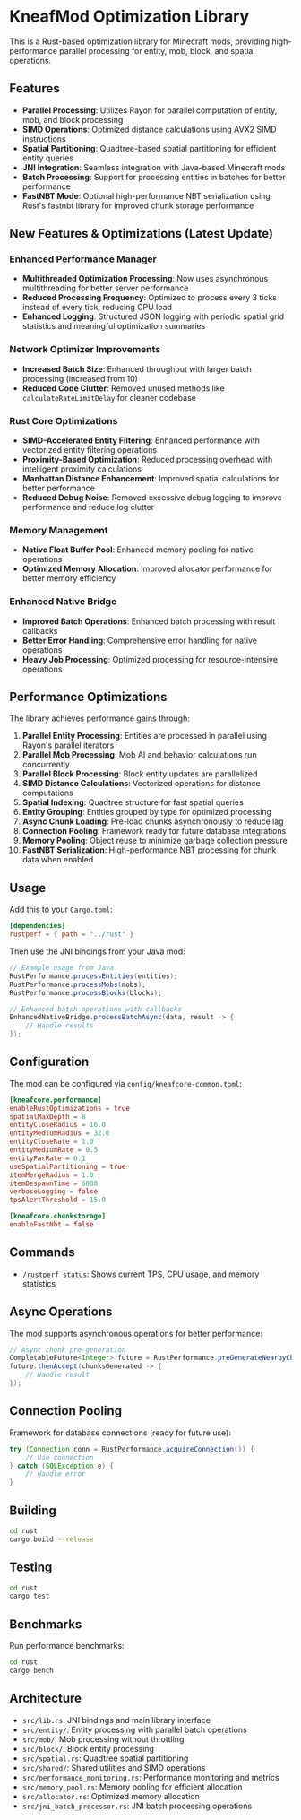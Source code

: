 # KneafMod Optimization Library

This is a Rust-based optimization library for Minecraft mods, providing high-performance parallel processing for entity, mob, block, and spatial operations.

## Features

- **Parallel Processing**: Utilizes Rayon for parallel computation of entity, mob, and block processing
- **SIMD Operations**: Optimized distance calculations using AVX2 SIMD instructions
- **Spatial Partitioning**: Quadtree-based spatial partitioning for efficient entity queries
- **JNI Integration**: Seamless integration with Java-based Minecraft mods
- **Batch Processing**: Support for processing entities in batches for better performance
- **FastNBT Mode**: Optional high-performance NBT serialization using Rust's fastnbt library for improved chunk storage performance

## New Features & Optimizations (Latest Update)

### Enhanced Performance Manager

- **Multithreaded Optimization Processing**: Now uses asynchronous multithreading for better server performance
- **Reduced Processing Frequency**: Optimized to process every 3 ticks instead of every tick, reducing CPU load
- **Enhanced Logging**: Structured JSON logging with periodic spatial grid statistics and meaningful optimization summaries

### Network Optimizer Improvements

- **Increased Batch Size**: Enhanced throughput with larger batch processing (increased from 10)
- **Reduced Code Clutter**: Removed unused methods like `calculateRateLimitDelay` for cleaner codebase

### Rust Core Optimizations

- **SIMD-Accelerated Entity Filtering**: Enhanced performance with vectorized entity filtering operations
- **Proximity-Based Optimization**: Reduced processing overhead with intelligent proximity calculations
- **Manhattan Distance Enhancement**: Improved spatial calculations for better performance
- **Reduced Debug Noise**: Removed excessive debug logging to improve performance and reduce log clutter

### Memory Management

- **Native Float Buffer Pool**: Enhanced memory pooling for native operations
- **Optimized Memory Allocation**: Improved allocator performance for better memory efficiency

### Enhanced Native Bridge

- **Improved Batch Operations**: Enhanced batch processing with result callbacks
- **Better Error Handling**: Comprehensive error handling for native operations
- **Heavy Job Processing**: Optimized processing for resource-intensive operations

## Performance Optimizations

The library achieves performance gains through:

1. **Parallel Entity Processing**: Entities are processed in parallel using Rayon's parallel iterators
2. **Parallel Mob Processing**: Mob AI and behavior calculations run concurrently
3. **Parallel Block Processing**: Block entity updates are parallelized
4. **SIMD Distance Calculations**: Vectorized operations for distance computations
5. **Spatial Indexing**: Quadtree structure for fast spatial queries
6. **Entity Grouping**: Entities grouped by type for optimized processing
7. **Async Chunk Loading**: Pre-load chunks asynchronously to reduce lag
8. **Connection Pooling**: Framework ready for future database integrations
9. **Memory Pooling**: Object reuse to minimize garbage collection pressure
10. **FastNBT Serialization**: High-performance NBT processing for chunk data when enabled

## Usage

Add this to your `Cargo.toml`:

```toml
[dependencies]
rustperf = { path = "../rust" }
```

Then use the JNI bindings from your Java mod:

```java
// Example usage from Java
RustPerformance.processEntities(entities);
RustPerformance.processMobs(mobs);
RustPerformance.processBlocks(blocks);

// Enhanced batch operations with callbacks
EnhancedNativeBridge.processBatchAsync(data, result -> {
    // Handle results
});
```

## Configuration

The mod can be configured via `config/kneafcore-common.toml`:

```toml
[kneafcore.performance]
enableRustOptimizations = true
spatialMaxDepth = 8
entityCloseRadius = 16.0
entityMediumRadius = 32.0
entityCloseRate = 1.0
entityMediumRate = 0.5
entityFarRate = 0.1
useSpatialPartitioning = true
itemMergeRadius = 1.0
itemDespawnTime = 6000
verboseLogging = false
tpsAlertThreshold = 15.0

[kneafcore.chunkstorage]
enableFastNbt = false
```

## Commands

- `/rustperf status`: Shows current TPS, CPU usage, and memory statistics

## Async Operations

The mod supports asynchronous operations for better performance:

```java
// Async chunk pre-generation
CompletableFuture<Integer> future = RustPerformance.preGenerateNearbyChunksAsync(x, z, radius);
future.thenAccept(chunksGenerated -> {
    // Handle result
});
```

## Connection Pooling

Framework for database connections (ready for future use):

```java
try (Connection conn = RustPerformance.acquireConnection()) {
    // Use connection
} catch (SQLException e) {
    // Handle error
}
```

## Building

```bash
cd rust
cargo build --release
```

## Testing

```bash
cd rust
cargo test
```

## Benchmarks

Run performance benchmarks:

```bash
cd rust
cargo bench
```

## Architecture

- `src/lib.rs`: JNI bindings and main library interface
- `src/entity/`: Entity processing with parallel batch operations
- `src/mob/`: Mob processing without throttling
- `src/block/`: Block entity processing
- `src/spatial.rs`: Quadtree spatial partitioning
- `src/shared/`: Shared utilities and SIMD operations
- `src/performance_monitoring.rs`: Performance monitoring and metrics
- `src/memory_pool.rs`: Memory pooling for efficient allocation
- `src/allocator.rs`: Optimized memory allocation
- `src/jni_batch_processor.rs`: JNI batch processing operations
